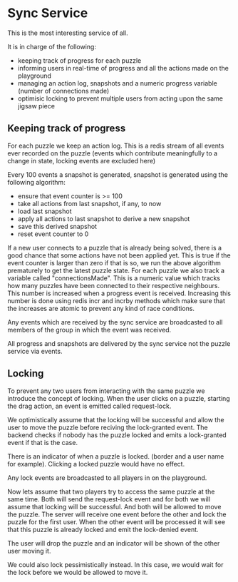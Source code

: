 # Sync Service

This is the most interesting service of all.

It is in charge of the following:

- keeping track of progress for each puzzle
- informing users in real-time of progress and all the actions made on the playground
- managing an action log, snapshots and a numeric progress variable (number of connections made)
- optimisic locking to prevent multiple users from acting upon the same jigsaw piece

## Keeping track of progress

For each puzzle we keep an action log. This is a redis stream of all events ever recorded on
the puzzle (events which contribute meaningfully to a change in state, locking events are excluded here)

Every 100 events a snapshot is generated, snapshot is generated using the following algorithm:

- ensure that event counter is >= 100
- take all actions from last snapshot, if any, to now
- load last snapshot
- apply all actions to last snapshot to derive a new snapshot
- save this derived snapshot
- reset event counter to 0

If a new user connects to a puzzle that is already being solved, there is a good chance
that some actions have not been applied yet. This is true if the event counter is larger than zero
if that is so, we run the above algorithm prematurely to get the latest puzzle state.
For each puzzle we also track a variable called "connectionsMade". This is a numeric
value which tracks how many puzzles have been connected to their respective neighbours.
This number is increased when a progress event is received.
Increasing this number is done using redis incr and incrby methods which make sure
that the increases are atomic to prevent any kind of race conditions.

Any events which are received by the sync service are broadcasted to all members
of the group in which the event was received.

All progress and snapshots are delivered by the sync service not the puzzle service
via events.

## Locking

To prevent any two users from interacting with the same puzzle we introduce the concept of locking.
When the user clicks on a puzzle, starting the drag action, an event is emitted called
request-lock.

We optimistically assume that the locking will be successful and allow the user to move the puzzle before reciving the lock-granted event.
The backend checks if nobody has the puzzle locked and emits a lock-granted event if that is the case.

There is an indicator of when a puzzle is locked. (border and a user name for example).
Clicking a locked puzzle would have no effect.

Any lock events are broadcasted to all players in on the playground.

Now lets assume that two players try to access the same puzzle at the same time.
Both will send the request-lock event and for both we will assume that locking will be successful.
And both will be allowed to move the puzzle.
The server will receive one event before the other and lock the puzzle for the first user.
When the other event will be processed it will see that this puzzle is already locked
and emit the lock-denied event.

The user will drop the puzzle and an indicator will be shown of the other user moving it.

We could also lock pessimistically instead. In this case, we would wait for the lock
before we would be allowed to move it.
